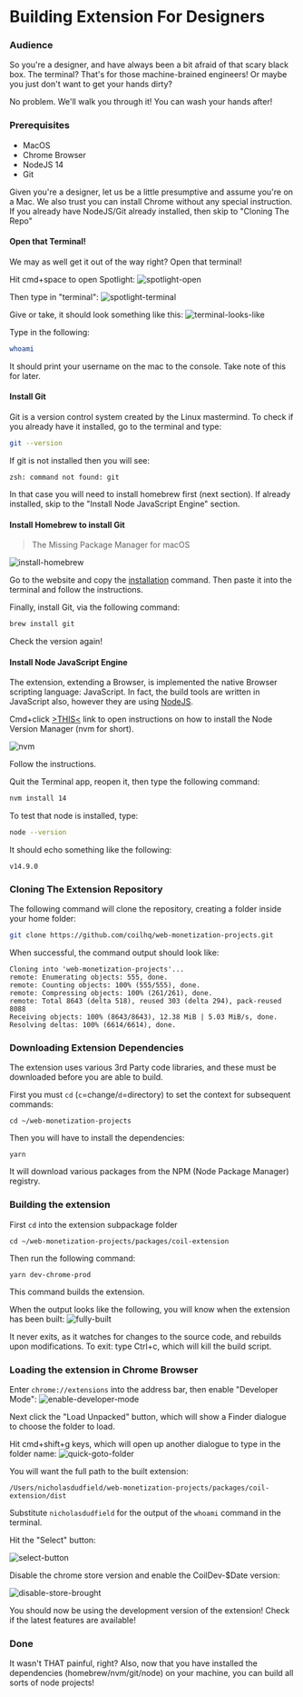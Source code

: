 # Building Extension For Designers

### Audience

So you're a designer, and have always been a bit afraid of that scary black box.
The terminal? That's for those machine-brained engineers! Or maybe you just don't want to get your hands dirty?

No problem. We'll walk you through it! You can wash your hands after!

### Prerequisites

- MacOS
- Chrome Browser
- NodeJS 14
- Git

Given you're a designer, let us be a little presumptive and assume you're on a Mac.
We also trust you can install Chrome without any special instruction.
If you already have NodeJS/Git already installed, then skip to "Cloning The Repo"

#### Open that Terminal!

We may as well get it out of the way right? Open that terminal!

Hit cmd+space to open Spotlight:
![spotlight-open](./build-for-designers-spotlight-open.png)

Then type in "terminal":
![spotlight-terminal](./build-for-designers-spotlight-terminal.png)

Give or take, it should look something like this:
![terminal-looks-like](./build-for-designers-terminal-looks-like.png)

Type in the following:

```zsh
whoami
```

It should print your username on the mac to the console. Take note of this for later.

#### Install Git

Git is a version control system created by the Linux mastermind.
To check if you already have it installed, go to the terminal and type:

```zsh
git --version
```

If git is not installed then you will see:

```
zsh: command not found: git
```

In that case you will need to install homebrew first (next section).
If already installed, skip to the "Install Node JavaScript Engine" section.

#### Install Homebrew to install Git

> The Missing Package Manager for macOS

![install-homebrew](./build-for-designers-install-homebrew.png)

Go to the website and copy the [installation](https://brew.sh/#install) command.
Then paste it into the terminal and follow the instructions.

Finally, install Git, via the following command:

```zsh
brew install git
```

Check the version again!

#### Install Node JavaScript Engine

The extension, extending a Browser, is implemented the native Browser scripting language: JavaScript.
In fact, the build tools are written in JavaScript also, however they are using [NodeJS](https://nodejs.org/).

Cmd+click [>THIS<](https://github.com/nvm-sh/nvm#install--update-script) link to
open instructions on how to install the Node Version Manager (nvm for short).

![nvm](./build-for-designers-nvm.png)

Follow the instructions.

Quit the Terminal app, reopen it, then type the following command:

```zsh
nvm install 14
```

To test that node is installed, type:

```zsh
node --version
```

It should echo something like the following:

```
v14.9.0
```

### Cloning The Extension Repository

The following command will clone the repository, creating a folder inside your home folder:

```zsh
git clone https://github.com/coilhq/web-monetization-projects.git
```

When successful, the command output should look like:

```
Cloning into 'web-monetization-projects'...
remote: Enumerating objects: 555, done.
remote: Counting objects: 100% (555/555), done.
remote: Compressing objects: 100% (261/261), done.
remote: Total 8643 (delta 518), reused 303 (delta 294), pack-reused 8088
Receiving objects: 100% (8643/8643), 12.38 MiB | 5.03 MiB/s, done.
Resolving deltas: 100% (6614/6614), done.
```

### Downloading Extension Dependencies

The extension uses various 3rd Party code libraries, and these must be
downloaded before you are able to build.

First you must `cd` (`c`=change/`d`=directory) to set the context for subsequent commands:

```
cd ~/web-monetization-projects
```

Then you will have to install the dependencies:

```
yarn
```

It will download various packages from the NPM (Node Package Manager) registry.

### Building the extension

First `cd` into the extension subpackage folder

```
cd ~/web-monetization-projects/packages/coil-extension
```

Then run the following command:

```
yarn dev-chrome-prod
```

This command builds the extension.

When the output looks like the following, you will know when the extension has been built:
![fully-built](./build-for-designers-build-finished.png)

It never exits, as it watches for changes to the source code, and rebuilds upon modifications.
To exit: type Ctrl+c, which will kill the build script.

### Loading the extension in Chrome Browser

Enter `chrome://extensions` into the address bar, then enable "Developer Mode":
![enable-developer-mode](./build-for-designers-chrome-extensions-developer-mode.png)

Next click the "Load Unpacked" button, which will show a Finder dialogue to
choose the folder to load.

Hit cmd+shift+g keys, which will open up another dialogue to type in the folder name:
![quick-goto-folder](./build-for-designers-chrome-extensions-load-unpacked-goto.png)

You will want the full path to the built extension:

`/Users/nicholasdudfield/web-monetization-projects/packages/coil-extension/dist`

Substitute `nicholasdudfield` for the output of the `whoami` command in the terminal.

Hit the "Select" button:

![select-button](./build-for-designers-chrome-extensions-load-unpacked-select-2.png)

Disable the chrome store version and enable the CoilDev-\$Date version:

![disable-store-brought](./build-for-designers-chrome-extensions-disable-chrome-store.png)

You should now be using the development version of the extension!
Check if the latest features are available!

### Done

It wasn't THAT painful, right?
Also, now that you have installed the dependencies (homebrew/nvm/git/node) on your machine,
you can build all sorts of node projects!
